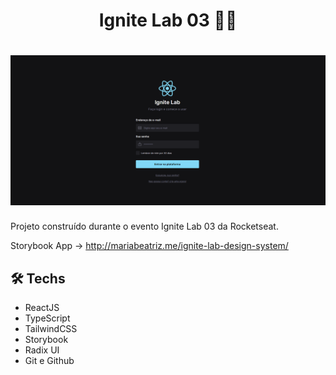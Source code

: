 <h1 align="center">Ignite Lab 03 🚀💙</h1>

<h1 align="center">
  <img src="readme.png">
</h1>

Projeto construído durante o evento Ignite Lab 03 da Rocketseat.

Storybook App -> http://mariabeatriz.me/ignite-lab-design-system/

## 🛠️ Techs

- ReactJS
- TypeScript
- TailwindCSS
- Storybook
- Radix UI
- Git e Github
